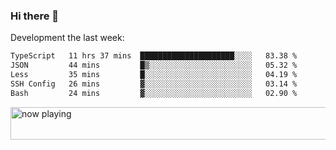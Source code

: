 ### Hi there 👋

Development the last week:
<!--START_SECTION:waka-->

```txt
TypeScript   11 hrs 37 mins  █████████████████████░░░░   83.38 %
JSON         44 mins         █▒░░░░░░░░░░░░░░░░░░░░░░░   05.32 %
Less         35 mins         █░░░░░░░░░░░░░░░░░░░░░░░░   04.19 %
SSH Config   26 mins         ▓░░░░░░░░░░░░░░░░░░░░░░░░   03.14 %
Bash         24 mins         ▓░░░░░░░░░░░░░░░░░░░░░░░░   02.90 %
```

<!--END_SECTION:waka-->

<!--
**JASONPANGGO/jasonpanggo** is a ✨ _special_ ✨ repository because its `README.md` (this file) appears on your GitHub profile.

Here are some ideas to get you started:

- 🔭 I’m currently working on ...
- 🌱 I’m currently learning ...
- 👯 I’m looking to collaborate on ...
- 🤔 I’m looking for help with ...
- 💬 Ask me about ...
- 📫 How to reach me: ...
- 😄 Pronouns: ...
- ⚡ Fun fact: ...
-->

<a href="https://volt.fm/user/q8yd9e79csfr57rt" target="_blank"><img src="https://spotify-badge-egoist.vercel.app/api/now-playing" width="540" height="52" alt="now playing"></a>
